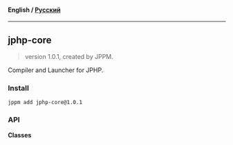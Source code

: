 #### **English** / [Русский](README.ru.md)

---

## jphp-core
> version 1.0.1, created by JPPM.

Compiler and Launcher for JPHP.

### Install
```
jppm add jphp-core@1.0.1
```

### API
**Classes**